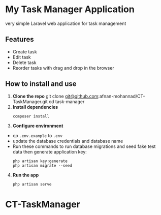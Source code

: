 # My Task Manager Application
very simple Laravel web application for task management
## Features
 - Create task
 - Edit task
 - Delete task
 - Reorder tasks with drag and drop in the browser
## How to install and use
1. **Clone the repo**
    git clone git@github.com:afnan-mohannad/CT-TaskManager.git
    cd task-manager
2. **Install dependencies**
    ```
    composer install
    ```
3. **Configure environment**
- cp `.env.example` to `.env`
- update the database credentials and database name
- Run these commands to run database migrations and seed fake test data then generate application key:
  ```
  php artisan key:generate
  php artisan migrate --seed
  ```

4. **Run the app**
   ```
   php artisan serve
   ```
# CT-TaskManager
